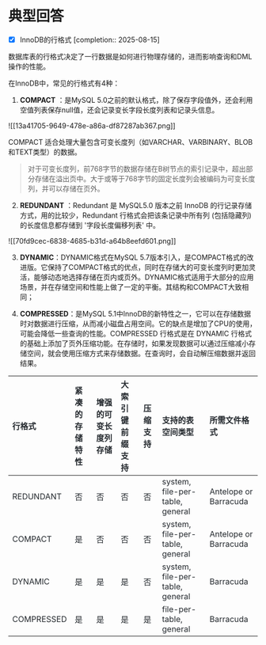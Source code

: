 # 典型回答

- [x] InnoDB的行格式  [completion:: 2025-08-15]

数据库表的行格式决定了一行数据是如何进行物理存储的，进而影响查询和DML操作的性能。



在InnoDB中，常见的行格式有4种：



1. **COMPACT** ：是MySQL 5.0之前的默认格式，除了保存字段值外，还会利用空值列表保存null值，还会记录变长字段长度列表和记录头信息。



![[13a41705-9649-478e-a86a-df87287ab367.png]]



COMPACT 适合处理大量包含可变长度列（如VARCHAR、VARBINARY、BLOB和TEXT类型）的数据。



> 对于可变长度列，前768字节的数据存储在B树节点的索引记录中，超出部分存储在溢出页中。大于或等于768字节的固定长度列会被编码为可变长度列，并可以存储在页外。
>



2. **REDUNDANT** ：Redundant 是 MySQL5.0 版本之前 InnoDB 的行记录存储方式，用的比较少，Redundant 行格式会把该条记录中所有列 (包括隐藏列) 的长度信息都存储到 '字段长度偏移列表' 中。





![[70fd9cec-6838-4685-b31d-a64b8eefd601.png]]





3. **DYNAMIC**：DYNAMIC格式在MySQL 5.7版本引入，是COMPACT格式的改进版。它保持了COMPACT格式的优点，同时在存储大的可变长度列时更加灵活，能够动态地选择存储在页内或页外。DYNAMIC格式适用于大部分的应用场景，并在存储空间和性能上做了一定的平衡。其结构和COMPACT大致相同；



4. **COMPRESSED**：是MySQL 5.1中InnoDB的新特性之一，它可以在存储数据时对数据进行压缩，从而减小磁盘占用空间。它的缺点是增加了CPU的使用，可能会降低一些查询的性能。COMPRESSED 行格式是在 DYNAMIC 行格式的基础上添加了页外压缩功能。在存储时，如果发现数据可以通过压缩减小存储空间，就会使用压缩方式来存储数据。在查询时，会自动解压缩数据并返回结果。





| **<font style="color:rgb(36, 41, 46);">行格式</font>** | **<font style="color:rgb(36, 41, 46);">紧凑的存储特性</font>** | **<font style="color:rgb(36, 41, 46);">增强的可变长度列存储</font>** | **<font style="color:rgb(36, 41, 46);">大索引键前缀支持</font>** | **<font style="color:rgb(36, 41, 46);">压缩支持</font>** | **<font style="color:rgb(36, 41, 46);">支持的表空间类型</font>** | **<font style="color:rgb(36, 41, 46);">所需文件格式</font>** |
| :--- | :--- | :--- | :--- | :--- | :--- | :--- |
| <font style="color:rgb(36, 41, 46);">REDUNDANT</font> | <font style="color:rgb(36, 41, 46);">否</font> | <font style="color:rgb(36, 41, 46);">否</font> | <font style="color:rgb(36, 41, 46);">否</font> | <font style="color:rgb(36, 41, 46);">否</font> | <font style="color:rgb(36, 41, 46);">system, file-per-table, general</font> | <font style="color:rgb(36, 41, 46);">Antelope or Barracuda</font> |
| <font style="color:rgb(36, 41, 46);">COMPACT</font> | <font style="color:rgb(36, 41, 46);">是</font> | <font style="color:rgb(36, 41, 46);">否</font> | <font style="color:rgb(36, 41, 46);">否</font> | <font style="color:rgb(36, 41, 46);">否</font> | <font style="color:rgb(36, 41, 46);">system, file-per-table, general</font> | <font style="color:rgb(36, 41, 46);">Antelope or Barracuda</font> |
| <font style="color:rgb(36, 41, 46);">DYNAMIC</font> | <font style="color:rgb(36, 41, 46);">是</font> | <font style="color:rgb(36, 41, 46);">是</font> | <font style="color:rgb(36, 41, 46);">是</font> | <font style="color:rgb(36, 41, 46);">否</font> | <font style="color:rgb(36, 41, 46);">system, file-per-table, general</font> | <font style="color:rgb(36, 41, 46);">Barracuda</font> |
| <font style="color:rgb(36, 41, 46);">COMPRESSED</font> | <font style="color:rgb(36, 41, 46);">是</font> | <font style="color:rgb(36, 41, 46);">是</font> | <font style="color:rgb(36, 41, 46);">是</font> | <font style="color:rgb(36, 41, 46);">是</font> | <font style="color:rgb(36, 41, 46);">file-per-table, general</font> | <font style="color:rgb(36, 41, 46);">Barracuda</font> |


